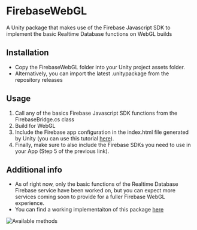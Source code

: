 # FirebaseWebGL
A Unity package that makes use of the Firebase Javascript SDK to implement the basic Realtime Database functions on WebGL builds

## Installation
- Copy the FirebaseWebGL folder into your Unity project assets folder.
- Alternatively,  you can import the latest .unitypackage from the repository releases

## Usage
  1) Call any of the basics Firebase Javascript SDK functions from the FirebaseBridge.cs class
  2) Build for WebGL
  3) Include the Firebase app configuration in the index.html file generated by Unity (you can use this tutorial [here](https://firebase.google.com/docs/web/setup#from-the-cdn)).
  4) Finally, make sure to also include the Firebase SDKs you need to use in your App (Step 5 of the previous link).
  
## Additional info
- As of right now, only the basic functions of the Realtime Database Firebase service have been worked on, but you can expect more services coming soon to provide for a fuller Firebase WebGL experience.
- You can find a working implementaiton of this package [here](https://rotolonico.github.io/FirebaseWebGLImplementation/)

![Available methods](https://i.imgur.com/O5VdXhn.png)
